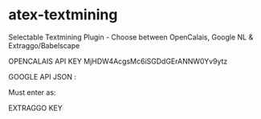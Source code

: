 # atex-textmining
Selectable Textmining Plugin - Choose between OpenCalais, Google NL &amp; Extraggo/Babelscape


OPENCALAIS API KEY MjHDW4AcgsMc6iSGDdGErANNW0Yv9ytz

GOOGLE API JSON :

Must enter as: 


EXTRAGGO KEY 
